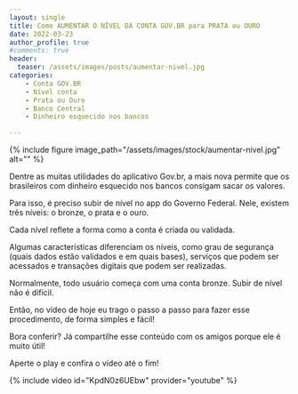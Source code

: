 ```yaml
---
layout: single
title: Como AUMENTAR O NÍVEL DA CONTA GOV.BR para PRATA ou OURO
date: 2022-03-23
author_profile: true
#comments: true
header:
  teaser: /assets/images/posts/aumentar-nivel.jpg
categories: 
    - Conta GOV.BR
    - Nível conta
    - Prata ou Ouro
    - Banco Central
    - Dinheiro esquecido nos bancos

---
```


{% include figure image_path="/assets/images/stock/aumentar-nivel.jpg" alt=""  %}

Dentre as muitas utilidades do aplicativo Gov.br, a mais nova permite que os brasileiros com dinheiro esquecido nos bancos consigam sacar os valores. 

Para isso, é preciso subir de nível no app do Governo Federal. Nele, existem três níveis: o bronze, o prata e o ouro. 

Cada nível reflete a forma como a conta é criada ou validada. 

Algumas características diferenciam os níveis, como grau de segurança (quais dados estão validados e em quais bases), serviços que podem ser acessados e transações digitais que podem ser realizadas.

Normalmente, todo usuário começa com uma conta bronze. Subir de nível não é difícil. 

Então, no vídeo de hoje eu trago o passo a passo para fazer esse procedimento, de forma simples e fácil! 

Bora conferir? Já compartilhe esse conteúdo com os amigos porque ele é muito útil!

Aperte o play e confira o vídeo até o fim!

{% include video id="KpdN0z6UEbw" provider="youtube" %}